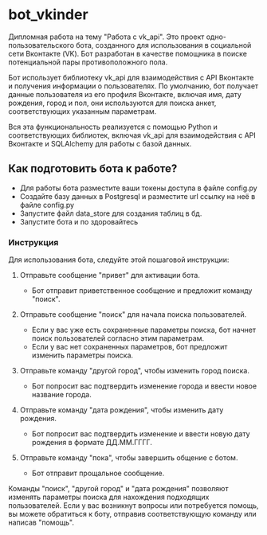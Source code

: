 # bot_vkinder
Дипломная работа на тему "Работа с vk_api". Это проект одно-пользовательского бота, 
созданного для использования в социальной сети Вконтакте (VK). Бот разработан в качестве 
помощника в поиске потенциальной пары противоположного пола.

Бот использует библиотеку vk_api для взаимодействия с API Вконтакте и получения информации о
пользователях. По умолчанию, бот получает данные пользователя из его профиля Вконтакте, включая имя, 
дату рождения, город и пол, они используются для поиска анкет, соответствующих указанным параметрам.

Вся эта функциональность реализуется с помощью Python и соответствующих библиотек, включая vk_api 
для взаимодействия с API Вконтакте и SQLAlchemy для работы с базой данных.


## Как подготовить бота к работе?
- Для работы бота разместите ваши токены доступа в файле config.py
- Создайте базу данных в Postgresql и разместите url ссылку на неё в файле config.py
- Запустите файл data_store для создания таблиц в бд.
- Запустите бота и по здоровайтесь

### Инструкция
Для использования бота, следуйте этой пошаговой инструкции:

1. Отправьте сообщение "привет" для активации бота.
   - Бот отправит приветственное сообщение и предложит команду "поиск".

2. Отправьте сообщение "поиск" для начала поиска пользователей.
   - Если у вас уже есть сохраненные параметры поиска, бот начнет поиск пользователей согласно этим параметрам.
   - Если у вас нет сохраненных параметров, бот предложит изменить параметры поиска.

3. Отправьте команду "другой город", чтобы изменить город поиска.
   - Бот попросит вас подтвердить изменение города и ввести новое название города.

4. Отправьте команду "дата рождения", чтобы изменить дату рождения.
   - Бот попросит вас подтвердить изменение и ввести новую дату рождения в формате ДД.ММ.ГГГГ.

5. Отправьте команду "пока", чтобы завершить общение с ботом.
   - Бот отправит прощальное сообщение.

Команды "поиск", "другой город" и "дата рождения" позволяют изменять параметры поиска для 
нахождения подходящих пользователей. Если у вас возникнут вопросы или потребуется помощь, 
вы можете обратиться к боту, отправив соответствующую команду или написав "помощь".



